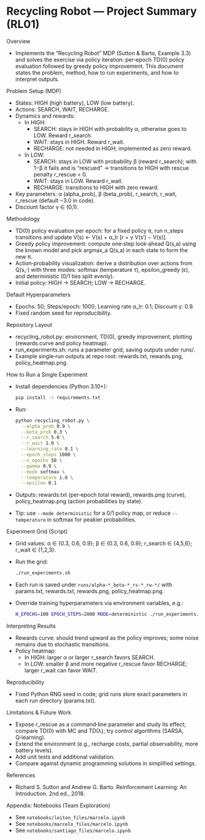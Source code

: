 # Recycling Robot — Project Summary (RL01)

Overview

- Implements the “Recycling Robot” MDP (Sutton & Barto, Example 3.3) and solves the exercise via policy iteration: per‑epoch TD(0) policy evaluation followed by greedy policy improvement. This document states the problem, method, how to run experiments, and how to interpret outputs.

Problem Setup (MDP)

- States: HIGH (high battery), LOW (low battery).
- Actions: SEARCH, WAIT, RECHARGE.
- Dynamics and rewards:
  - In HIGH:
    - SEARCH: stays in HIGH with probability α, otherwise goes to LOW. Reward r_search.
    - WAIT: stays in HIGH. Reward r_wait.
    - RECHARGE: not needed in HIGH; implemented as zero reward.
  - In LOW:
    - SEARCH: stays in LOW with probability β (reward r_search); with 1−β it fails and is “rescued” → transitions to HIGH with rescue penalty r_rescue < 0.
    - WAIT: stays in LOW. Reward r_wait.
    - RECHARGE: transitions to HIGH with zero reward.
- Key parameters: α (alpha_prob), β (beta_prob), r_search, r_wait, r_rescue (default −3.0 in code).
- Discount factor γ ∈ (0,1).

Methodology

- TD(0) policy evaluation per epoch: for a fixed policy π, run n_steps transitions and update V(s) ← V(s) + α_lr [r + γ V(s′) − V(s)].
- Greedy policy improvement: compute one‑step look‑ahead Q(s,a) using the known model and pick argmax_a Q(s,a) in each state to form the new π.
- Action‑probability visualization: derive a distribution over actions from Q(s,·) with three modes: softmax (temperature τ), epsilon_greedy (ε), and deterministic (0/1 ties split evenly).
- Initial policy: HIGH → SEARCH; LOW → RECHARGE.

Default Hyperparameters

- Epochs: 50; Steps/epoch: 1000; Learning rate α_lr: 0.1; Discount γ: 0.9.
- Fixed random seed for reproducibility.

Repository Layout

- recycling_robot.py: environment, TD(0), greedy improvement, plotting (rewards curve and policy heatmap).
- run_experiments.sh: runs a parameter grid, saving outputs under runs/.
- Example single‑run outputs at repo root: rewards.txt, rewards.png, policy_heatmap.png.

How to Run a Single Experiment

- Install dependencies (Python 3.10+):

  ```bash
  pip install -r requirements.txt
  ```

- Run:

  ```bash
  python recycling_robot.py \
    --alpha_prob 0.9 \
    --beta_prob 0.3 \
    --r_search 5.0 \
    --r_wait 1.0 \
    --learning_rate 0.1 \
    --epoch_steps 1000 \
    --n_epochs 50 \
    --gamma 0.9 \
    --mode softmax \
    --temperature 1.0 \
    --epsilon 0.1
  ```

- Outputs: rewards.txt (per‑epoch total reward), rewards.png (curve), policy_heatmap.png (action probabilities by state).
- Tip: use `--mode deterministic` for a 0/1 policy map, or reduce `--temperature` in softmax for peakier probabilities.

Experiment Grid (Script)

- Grid values: α ∈ {0.3, 0.6, 0.9}; β ∈ {0.3, 0.6, 0.9}; r_search ∈ {4,5,6}; r_wait ∈ {1,2,3}.
- Run the grid:

  ```bash
  ./run_experiments.sh
  ```

- Each run is saved under `runs/alpha-*_beta-*_rs-*_rw-*/` with params.txt, rewards.txt, rewards.png, policy_heatmap.png.
- Override training hyperparameters via environment variables, e.g.:

  ```bash
  N_EPOCHS=100 EPOCH_STEPS=2000 MODE=deterministic ./run_experiments.sh
  ```

Interpreting Results

- Rewards curve: should trend upward as the policy improves; some noise remains due to stochastic transitions.
- Policy heatmap:
  - In HIGH: larger α or larger r_search favors SEARCH.
  - In LOW: smaller β and more negative r_rescue favor RECHARGE; larger r_wait can favor WAIT.

Reproducibility

- Fixed Python RNG seed in code; grid runs store exact parameters in each run directory (params.txt).

Limitations & Future Work

- Expose r_rescue as a command‑line parameter and study its effect; compare TD(0) with MC and TD(λ); try control algorithms (SARSA, Q‑learning).
- Extend the environment (e.g., recharge costs, partial observability, more battery levels).
- Add unit tests and additional validation.
- Compare against dynamic programming solutions in simplified settings.

References

- Richard S. Sutton and Andrew G. Barto. Reinforcement Learning: An Introduction. 2nd ed., 2018.

Appendix: Notebooks (Team Exploration)

- See `notebooks/leiton_files/marcelo.ipynb` 
- See `notebooks/marcelo_files/marcelo.ipynb` 
- See `notebooks/santiago_files/marcelo.ipynb` 
